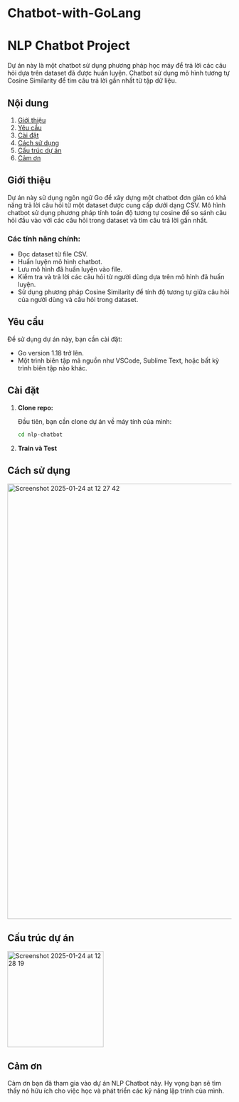 # Chatbot-with-GoLang

# NLP Chatbot Project

Dự án này là một chatbot sử dụng phương pháp học máy để trả lời các câu hỏi dựa trên dataset đã được huấn luyện. Chatbot sử dụng mô hình tương tự Cosine Similarity để tìm câu trả lời gần nhất từ tập dữ liệu.

## Nội dung

1. [Giới thiệu](#giới-thiệu)
2. [Yêu cầu](#yêu-cầu)
3. [Cài đặt](#cài-đặt)
4. [Cách sử dụng](#cách-sử-dụng)
5. [Cấu trúc dự án](#cấu-trúc-dự-án)
6. [Cảm ơn](#cảm-ơn)

## Giới thiệu

Dự án này sử dụng ngôn ngữ Go để xây dựng một chatbot đơn giản có khả năng trả lời câu hỏi từ một dataset được cung cấp dưới dạng CSV. Mô hình chatbot sử dụng phương pháp tính toán độ tương tự cosine để so sánh câu hỏi đầu vào với các câu hỏi trong dataset và tìm câu trả lời gần nhất.

### Các tính năng chính:
- Đọc dataset từ file CSV.
- Huấn luyện mô hình chatbot.
- Lưu mô hình đã huấn luyện vào file.
- Kiểm tra và trả lời các câu hỏi từ người dùng dựa trên mô hình đã huấn luyện.
- Sử dụng phương pháp Cosine Similarity để tính độ tương tự giữa câu hỏi của người dùng và câu hỏi trong dataset.

## Yêu cầu

Để sử dụng dự án này, bạn cần cài đặt:
- Go version 1.18 trở lên.
- Một trình biên tập mã nguồn như VSCode, Sublime Text, hoặc bất kỳ trình biên tập nào khác.

## Cài đặt

1. **Clone repo:**

   Đầu tiên, bạn cần clone dự án về máy tính của mình:

   ```bash
   cd nlp-chatbot
2. **Train và Test**

## Cách sử dụng
<img width="978" alt="Screenshot 2025-01-24 at 12 27 42" src="https://github.com/user-attachments/assets/95ca4242-9309-4560-97f7-13077284d2cb" />

## Cấu trúc dự án 
<img width="216" alt="Screenshot 2025-01-24 at 12 28 19" src="https://github.com/user-attachments/assets/b599468c-76c1-4850-8e79-022e140d0432" />


## Cảm ơn 

Cảm ơn bạn đã tham gia vào dự án NLP Chatbot này. Hy vọng bạn sẽ tìm thấy nó hữu ích cho việc học và phát triển các kỹ năng lập trình của mình.

